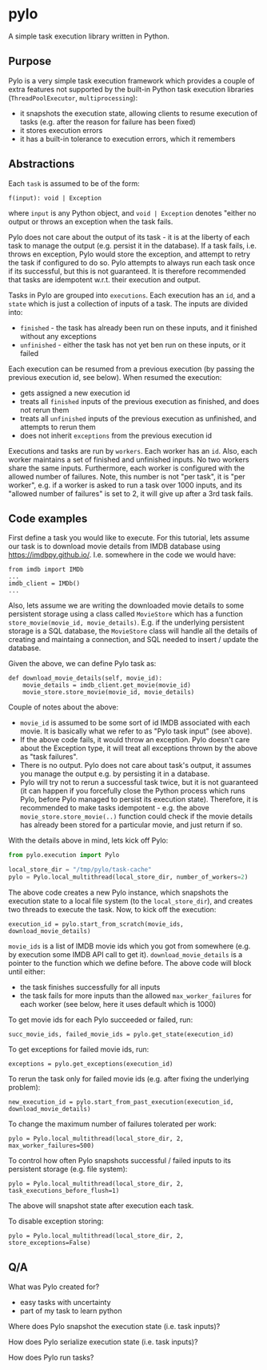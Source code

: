 # pylo
A simple task execution library written in Python.

## Purpose
Pylo is a very simple task execution framework which provides a couple of extra features not supported by the built-in
Python task execution libraries (`ThreadPoolExecutor`, `multiprocessing`):

* it snapshots the execution state, allowing clients to resume execution of tasks (e.g. after the reason for failure has
 been fixed)
* it stores execution errors
* it has a built-in tolerance to execution errors, which it remembers


## Abstractions
Each `task` is assumed to be of the form:
```text
f(input): void | Exception
```
where `input` is any Python object, and `void | Exception` denotes "either no output or throws an exception when 
the task fails. 


Pylo does not care about the output of its task - it is at the liberty of each task to manage the output (e.g. persist 
it in the database). If a task fails, i.e. throws en exception, Pylo would store the exception, and attempt to retry 
the task if configured to do so. Pylo attempts to always run each task once if its successful, but this is not 
guaranteed. It is therefore recommended that tasks are idempotent w.r.t. their execution and output. 


Tasks in Pylo are grouped into `executions`. Each execution has an `id`, and a `state` which is just a collection of 
inputs of a task. The inputs are divided into:
* `finished` - the task has already been run on these inputs, and it finished without any exceptions
* `unfinished` - either the task has not yet ben run on these inputs, or it failed


Each execution can be resumed from a previous execution (by passing the previous execution id, see below). When resumed
the execution:
* gets assigned a new execution id
* treats all `finished` inputs of the previous execution as finished, and does not rerun them
* treats all `unfinished` inputs of the previous execution as unfinished, and attempts to rerun them
* does not inherit `exceptions` from the previous execution id


Executions and tasks are run by `workers`. Each worker has an `id`. Also, each worker maintains a set of finished and 
unfinished inputs. No two workers share the same inputs. Furthermore, each worker is configured with the allowed 
number of failures. Note, this number is not "per task", it is "per worker", e.g. if a worker is asked to run a task
over 1000 inputs, and its "allowed number of failures" is set to 2, it will give up after a 3rd task fails.


## Code examples

First define a task you would like to execute. For this tutorial, lets assume our task is to download movie details
from IMDB database using https://imdbpy.github.io/. I.e. somewhere in the code we would have:
```
from imdb import IMDb
...
imdb_client = IMDb()
...
```
Also, lets assume we are writing the downloaded movie details to some persistent storage using a class called 
`MovieStore` which has a function `store_movie(movie_id, movie_details)`. E.g. if the underlying persistent storage
is a SQL database, the `MovieStore` class will handle all the details of creating and maintaing a connection, and
SQL needed to insert / update the database. 

Given the above, we can define Pylo task as:
```
def download_movie_details(self, movie_id):
    movie_details = imdb_client.get_movie(movie_id)
    movie_store.store_movie(movie_id, movie_details)
```

Couple of notes about the above:
* `movie_id` is assumed to be some sort of id IMDB associated with each movie. It is basically what we refer 
to as "Pylo task input" (see above).
* If the above code fails, it would throw an exception. Pylo doesn't care about the Exception type, it will treat all
exceptions thrown by the above as "task failures".
* There is no output. Pylo does not care about task's output, it assumes you manage the output e.g. by persisting it
in a database.
* Pylo will try not to rerun a successful task twice, but it is not guaranteed (it can happen if you forcefully close
the Python process which runs Pylo, before Pylo managed to persist its execution state). Therefore, it is recommended
to make tasks idempotent - e.g. the above `movie_store.store_movie(..)` function could check if the movie details has
already been stored for a particular movie, and just return if so. 

With the details above in mind, lets kick off Pylo:
```python
from pylo.execution import Pylo

local_store_dir = "/tmp/pylo/task-cache"
pylo = Pylo.local_multithread(local_store_dir, number_of_workers=2)
```
The above code creates a new Pylo instance, which snapshots the execution state to a local file system 
(to the `local_store_dir`), and creates two threads to execute the task. Now, to kick off the execution:
```
execution_id = pylo.start_from_scratch(movie_ids, download_movie_details)
```
`movie_ids` is a list of IMDB movie ids which you got from somewhere (e.g. by execution some IMDB API call to get it). 
`download_movie_details` is a pointer to the function which we define before. The above code will block until either:
* the task finishes successfully for all inputs
* the task fails for more inputs than the allowed `max_worker_failures` for each worker (see below, 
here it uses default which is 1000)


To get movie ids for each Pylo succeeded or failed, run:
```
succ_movie_ids, failed_movie_ids = pylo.get_state(execution_id)
```

To get exceptions for failed movie ids, run:
```
exceptions = pylo.get_exceptions(execution_id)
```

To rerun the task only for failed movie ids (e.g. after fixing the underlying problem):
```
new_execution_id = pylo.start_from_past_execution(execution_id, download_movie_details)
```

To change the maximum number of failures tolerated per work:
```
pylo = Pylo.local_multithread(local_store_dir, 2, max_worker_failures=500)
```

To control how often Pylo snapshots successful / failed inputs to its persistent storage (e.g. file system):
```
pylo = Pylo.local_multithread(local_store_dir, 2, task_executions_before_flush=1)
```
The above will snapshot state after execution each task.

To disable exception storing:
```
pylo = Pylo.local_multithread(local_store_dir, 2, store_exceptions=False)
```


## Q/A

What was Pylo created for?
* easy tasks with uncertainty
* part of my task to learn python
    

Where does Pylo snapshot the execution state (i.e. task inputs)?


How does Pylo serialize execution state (i.e. task inputs)?


How does Pylo run tasks?

